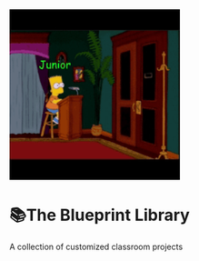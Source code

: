 <div align="left">
  <img src="./readme_src/media/githubgif0.gif" width="300">
</div>

# 📚The Blueprint Library
A collection of customized classroom projects
